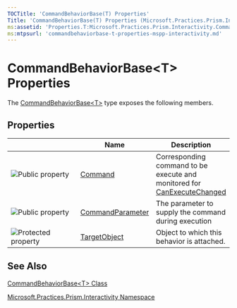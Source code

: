 ```yaml
---
TOCTitle: 'CommandBehaviorBase(T) Properties'
Title: 'CommandBehaviorBase(T) Properties (Microsoft.Practices.Prism.Interactivity)'
ms:assetid: 'Properties.T:Microsoft.Practices.Prism.Interactivity.CommandBehaviorBase\`1'
ms:mtpsurl: 'commandbehaviorbase-t-properties-mspp-interactivity.md'
---
```


# CommandBehaviorBase&lt;T&gt; Properties

The [CommandBehaviorBase&lt;T&gt;](https://msdn.microsoft.com/en-us/library/dn736144(v=pandp.50)) type exposes the following members.

## Properties

<table>
<colgroup>
<col width="33%" />
<col width="33%" />
<col width="33%" />
</colgroup>
<thead>
<tr class="header">
<th> </th>
<th>Name</th>
<th>Description</th>
</tr>
</thead>
<tbody>
<tr class="odd">
<td><img src="https://msdn.microsoft.com/en-us/Dn736156.pubproperty(en-us,PandP.50).gif" title="Public property" /></td>
<td><a href="https://msdn.microsoft.com/en-us/library/dn736180(v=pandp.50)">Command</a></td>
<td><div class="summary">
Corresponding command to be execute and monitored for <a href="http://msdn.microsoft.com/en-us/library/ms523106">CanExecuteChanged</a>
</div></td>
</tr>
<tr class="even">
<td><img src="https://msdn.microsoft.com/en-us/Dn736156.pubproperty(en-us,PandP.50).gif" title="Public property" /></td>
<td><a href="https://msdn.microsoft.com/en-us/library/dn683970(v=pandp.50)">CommandParameter</a></td>
<td><div class="summary">
The parameter to supply the command during execution
</div></td>
</tr>
<tr class="odd">
<td><img src="https://msdn.microsoft.com/en-us/Dn736156.protproperty(en-us,PandP.50).gif" title="Protected property" /></td>
<td><a href="https://msdn.microsoft.com/en-us/library/dn736268(v=pandp.50)">TargetObject</a></td>
<td><div class="summary">
Object to which this behavior is attached.
</div></td>
</tr>
</tbody>
</table>

## See Also

[CommandBehaviorBase&lt;T&gt; Class](https://msdn.microsoft.com/en-us/library/dn736144(v=pandp.50))

[Microsoft.Practices.Prism.Interactivity Namespace](https://msdn.microsoft.com/en-us/library/microsoft.practices.prism.interactivity(v=pandp.50))
